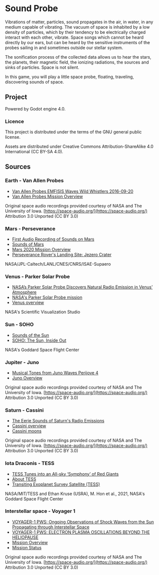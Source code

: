 # Sound Probe

Vibrations of matter, particles, sound propagates in the air, in water, in any medium capable of vibrating. The vacuum of space is inhabited by a low density of particles, which by their tendency to be electrically charged interact with each other, vibrate. Space songs which cannot be heard directly by our ears, but can be heard by the sensitive instruments of the probes sailing in and sometimes outside our stellar system.

The sonification process of the collected data allows us to hear the stars, the planets, their magnetic field, the ionizing radiations, the sources and sinks of particles. Space is not silent.

In this game, you will play a little space probe, floating, traveling, discovering sounds of space.

## Project

Powered by Godot engine 4.0.

### Licence

This project is distributed under the terms of the GNU general public license.

Assets are distributed under Creative Commons Attribution-ShareAlike 4.0 International (CC BY-SA 4.0).

## Sources

### Earth - Van Allen Probes

* [Van Allen Probes EMFISIS Waves
Wild Whistlers 2016-09-20 ](https://space.physics.uiowa.edu/plasma-wave/rbsp/audio/201609/VanB-2016-09-20_2350.html)
* [Van Allen Probes Mission Overview](https://www.nasa.gov/mission_pages/rbsp/mission/index.html)

Original space audio recordings provided courtesy of NASA and The University of Iowa. [https://space-audio.org/](https://space-audio.org/) Attribution 3.0 Unported (CC BY 3.0)

### Mars - Perseverance

* [First Audio Recording of Sounds on Mars ](https://mars.nasa.gov/resources/25713/first-audio-recording-of-sounds-on-mars/)
* [Sounds of Mars](https://mars.nasa.gov/mars2020/participate/sounds/)
* [Mars 2020 Mission Overview](https://mars.nasa.gov/mars2020/mission/overview/)
* [Perseverance Rover's Landing Site: Jezero Crater](https://mars.nasa.gov/mars2020/mission/science/landing-site/)

NASA/JPL-Caltech/LANL/CNES/CNRS/ISAE-Supaero

### Venus - Parker Solar Probe

* [NASA’s Parker Solar Probe Discovers Natural Radio Emission in Venus’ Atmosphere](https://svs.gsfc.nasa.gov/13847)
* [NASA's Parker Solar Probe mission](http://parkersolarprobe.jhuapl.edu/The-Mission/index.php#introduction)
* [Venus overview](https://solarsystem.nasa.gov/planets/venus/overview/)

NASA's Scientific Visualization Studio

### Sun - SOHO

* [Sounds of the Sun](https://www.nasa.gov/feature/goddard/2018/sounds-of-the-sun)
* [SOHO: The Sun, Inside Out](https://www.nasa.gov/mission_pages/soho/overview/index.html)

NASA's Goddard Space Flight Center

### Jupiter - Juno

* [Musical Tones from Juno Waves Perijove 4](https://space.physics.uiowa.edu/plasma-wave/juno/audio/201702/jno-PJ4-nearEQ-plasmafreq-17-033-1246-1250-blk.html)
* [Juno Overview](https://www.nasa.gov/mission_pages/juno/overview/index.html)

Original space audio recordings provided courtesy of NASA and The University of Iowa. [https://space-audio.org/](https://space-audio.org/) Attribution 3.0 Unported (CC BY 3.0)

### Saturn - Cassini

* [ The Eerie Sounds of Saturn's Radio Emissions ](https://space-audio.org/cassini/SKR1/)
* [Cassini overview](https://solarsystem.nasa.gov/missions/cassini/overview/)
* [Cassini moons](https://solarsystem.nasa.gov/missions/cassini/science/moons/)

Original space audio recordings provided courtesy of NASA and The University of Iowa. [https://space-audio.org/](https://space-audio.org/) Attribution 3.0 Unported (CC BY 3.0)

### Iota Draconis - TESS

* [TESS Tunes into an All-sky ‘Symphony’ of Red Giants](https://svs.gsfc.nasa.gov/13897)
* [About TESS](https://www.nasa.gov/content/about-tess)
* [Transiting Exoplanet Survey Satellite (TESS)](https://exoplanets.nasa.gov/tess/)

NASA/MIT/TESS and Ethan Kruse (USRA), M. Hon et al., 2021, NASA's Goddard Space Flight Center

### Interstellar space - Voyager 1

* [VOYAGER-1 PWS: Ongoing Observations of Shock Waves from the Sun Propagating through Interstellar Space ](https://space.physics.uiowa.edu/plasma-wave/voyager/v1pws_interstellar_2014.html)
* [VOYAGER-1 PWS: ELECTRON PLASMA OSCILLATIONS BEYOND THE HELIOPAUSE ](https://space.physics.uiowa.edu/plasma-wave/voyager/v1pws_interstellar_epo.html)
* [Mission Overview](https://voyager.jpl.nasa.gov/mission/)
* [Mission Status](https://voyager.jpl.nasa.gov/mission/status/)

Original space audio recordings provided courtesy of NASA and The University of Iowa. [https://space-audio.org/](https://space-audio.org/) Attribution 3.0 Unported (CC BY 3.0)